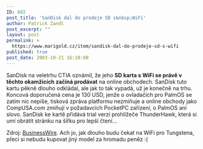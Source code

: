 ```yaml
---
ID: 602
post_title: 'SanDisk dal do prodeje SD s&nbsp;WiFi'
author: Patrick Zandl
post_excerpt: ""
layout: post
permalink: >
  https://www.marigold.cz/item/sandisk-dal-do-prodeje-sd-s-wifi
published: true
post_date: 2003-10-21 16:10:00
---
```

<P>SanDisk na veletrhu CTIA oznámil, že jeho <STRONG>SD karta s WiFi se právě v těchto okamžicích začíná prodávat</STRONG> na online obchodech. SanDisk tuto kartu pěkně dlouho odkládal, ale jak to tak vypadá, už je konečně na trhu. Koncová doporučená cena je 130 USD, jenže o ovladačích pro PalmOS se zatím nic nepíše, tisková zpráva platformu nezmiňuje a online obchody jako CompUSA.com zmiňují v požadavcích PocketPC zařízení, o PalmOS ani slovo. SanDisk ke kartě přidává trial verzi prohlížeče ThunderHawk, která si umí obrátit stránku na šířku pro lepší čtení...</P>
<P>Zdroj: <A href="http://home.businesswire.com/portal/site/google/index.jsp?ndmViewId=news_view&amp;newsId=20031021005144&amp;newsLang=en" target=_blank>BusinessWire</A>. Ach jo, jak dlouho budu čekat na WiFi pro Tungstena, přeci si nebudu kupovat jiný model za hromadu peněz :(</P>